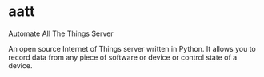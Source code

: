 aatt
====

Automate All The Things Server

An open source Internet of Things server written in Python.  It allows you to record data from any piece of software or device or control state of a device.
